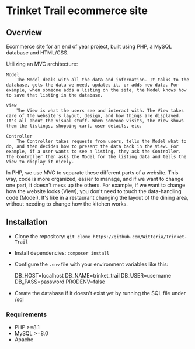 # Trinket Trail ecommerce site

## Overview
Ecommerce site for an end of year project, built using PHP, a MySQL database and HTML/CSS. 

Utilizing an MVC architecture:

    Model
        The Model deals with all the data and information. It talks to the database, gets the data we need, updates it, or adds new data. For example, when someone adds a listing on the site, the Model knows how to save that listing in the database.

    View
        The View is what the users see and interact with. The View takes care of the website's layout, design, and how things are displayed. It's all about the visual stuff. When someone visits, the View shows them the listings, shopping cart, user details, etc.
        
    Controller
        The Controller takes requests from users, tells the Model what to do, and then decides how to present the data back in the View. For example, if a user wants to see a listing, they ask the Controller. The Controller then asks the Model for the listing data and tells the View to display it nicely.

In PHP, we use MVC to separate these different parts of a website. This way, code is more organized, easier to manage, and if we want to change one part, it doesn't mess up the others. For example, if we want to change how the website looks (View), you don't need to touch the data-handling code (Model). It's like in a restaurant changing the layout of the dining area, without needing to change how the kitchen works.

## Installation
- Clone the repository: `git clone https://github.com/Witteria/Trinket-Trail`
- Install dependencies: `composer install`
- Configure the `.env` file with your environment variables like this: 

    DB_HOST=localhost
    DB_NAME=trinket_trail
    DB_USER=username
    DB_PASS=password
    PRODENV=false

- Create the database if it doesn't exist yet by running the SQL file under /sql

### Requirements
- PHP >=8.1
- MySQL >=8.0
- Apache